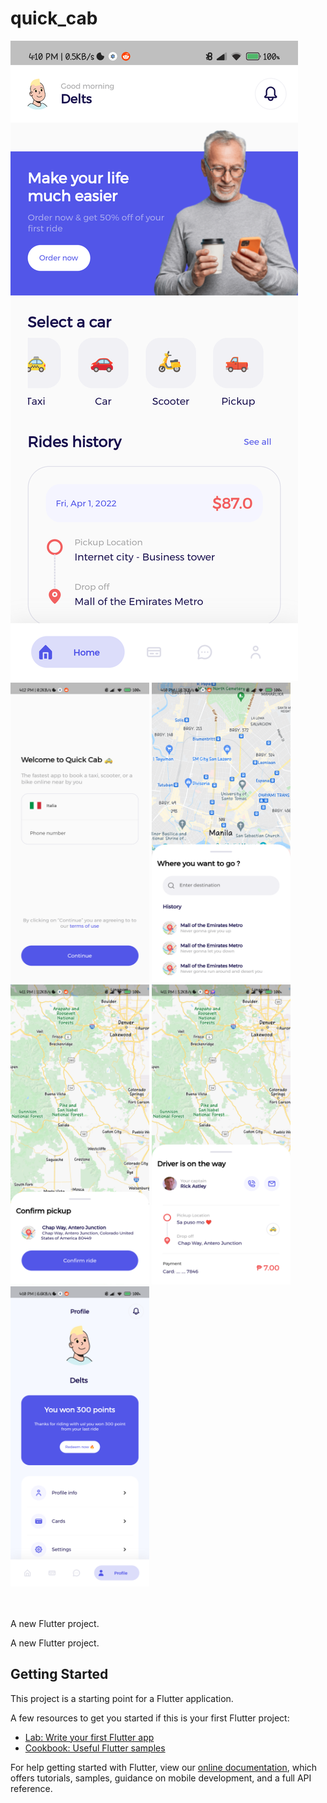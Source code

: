 # quick_cab

![Alt text](/screenshots/home.png?raw=true "Home")<br>
<img src="/screenshots/signup.png?pick=true" width="222" height="480">
<img src="/screenshots/pick.png?pick=true" width="222" height="480">
<img src="/screenshots/confirm.png?pick=true" width="222" height="480">
<img src="/screenshots/otw.png?raw=true" width="222" height="480">
<img src="/screenshots/profile.png?pick=true" width="222" height="480">

<br><br>
A new Flutter project.
 

A new Flutter project.

## Getting Started

This project is a starting point for a Flutter application.

A few resources to get you started if this is your first Flutter project:

- [Lab: Write your first Flutter app](https://flutter.dev/docs/get-started/codelab)
- [Cookbook: Useful Flutter samples](https://flutter.dev/docs/cookbook)

For help getting started with Flutter, view our
[online documentation](https://flutter.dev/docs), which offers tutorials,
samples, guidance on mobile development, and a full API reference.
